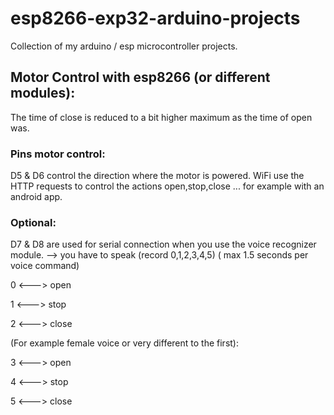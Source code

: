 # esp8266-exp32-arduino-projects
Collection of my arduino / esp microcontroller projects.

## Motor Control with esp8266 (or different modules):

The time of close is reduced to a bit higher maximum as the time of open was.

### Pins motor control:
D5 & D6 control the direction where the motor is powered.
WiFi use the HTTP requests to control the actions open,stop,close ... for example with an android app.

### Optional:
D7 & D8 are used for serial connection when you use the voice recognizer module.
--> you have to speak (record 0,1,2,3,4,5) ( max 1.5 seconds per voice command)

0 <---> open 

1 <---> stop

2 <---> close

(For example female voice or very different to the first):

3 <---> open 

4 <---> stop

5 <---> close
